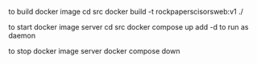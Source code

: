 to build docker image
cd src
docker build -t rockpaperscisorsweb:v1 ./

to start docker image server
cd src
docker compose up
    add -d to run as daemon

to stop docker image server
docker compose down
